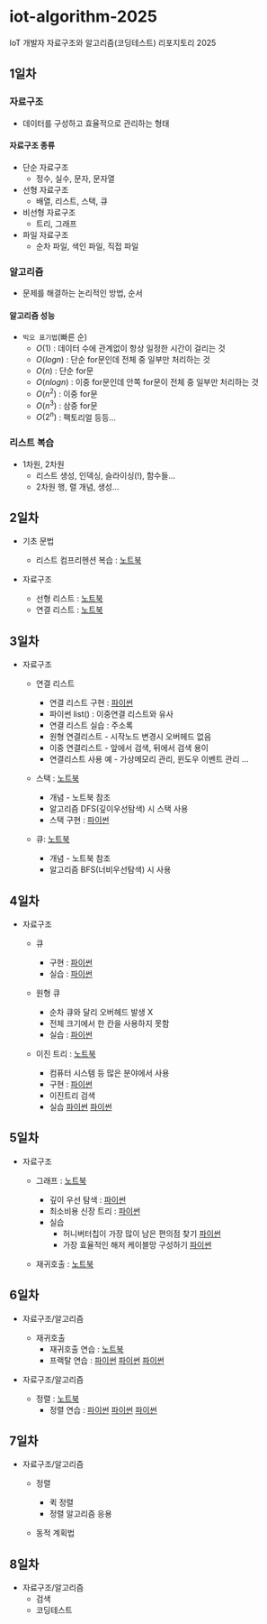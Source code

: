 # iot-algorithm-2025
IoT 개발자 자료구조와 알고리즘(코딩테스트) 리포지토리 2025

## 1일차

### 자료구조
- 데이터를 구성하고 효율적으로 관리하는 형태

#### 자료구조 종류
- 단순 자료구조
    - 정수, 실수, 문자, 문자열
- 선형 자료구조
    - 배열, 리스트, 스택, 큐
- 비선형 자료구조
    - 트리, 그래프
- 파일 자료구조
    - 순차 파일, 색인 파일, 직접 파일

### 알고리즘
- 문제를 해결하는 논리적인 방법, 순서

#### 알고리즘 성능
- `빅오 표기법`(빠른 순)
    - $O(1)$ : 데이터 수에 관계없이 항상 일정한 시간이 걸리는 것
    - $O(log n)$ : 단순 for문인데 전체 중 일부만 처리하는 것
    - $O(n)$ : 단순 for문
    - $O(n log n)$ : 이중 for문인데 안쪽 for문이 전체 중 일부만 처리하는 것
    - $O(n^2)$ : 이중 for문
    - $O(n^3)$ : 삼중 for문
    - $O(2^n)$ : 팩토리얼 등등...

### 리스트 복습
- 1차원, 2차원
    - 리스트 생성, 인덱싱, 슬라이싱(!), 함수들...
    - 2차원 행, 렬 개념, 생성...


## 2일차
- 기초 문법
    - 리스트 컴프리헨션 복습 : [노트북](./day02/da01_list_again.ipynb)


- 자료구조
    - 선형 리스트 : [노트북](./day02/da02_linear_list.ipynb)
    - 연결 리스트 : [노트북](./day02/da04_linked_list.ipynb)


## 3일차
- 자료구조
    - 연결 리스트 
        - 연결 리스트 구현 : [파이썬](./day03/da01_linked_list.py)
        - 파이썬 list() : 이중연결 리스트와 유사
        - 연결 리스트 실습 : 주소록
        - 원형 연결리스트 - 시작노드 변경시 오버헤드 없음
        - 이중 연결리스트 - 앞에서 검색, 뒤에서 검색 용이
        - 연결리스트 사용 예 - 가상메모리 관리, 윈도우 이벤트 관리 ...

    - 스택 : [노트북](./day03/da02_stack.ipynb)
        - 개념 - 노트북 참조
        - 알고리즘 DFS(깊이우선탐색) 시 스택 사용
        - 스택 구현 : [파이썬](./day03/da03_stack.py)

    - 큐: [노트북](./day03/da04_queue.ipynb)
        - 개념 - 노트북 참조
        - 알고리즘 BFS(너비우선탐색) 시 사용

## 4일차
- 자료구조
    - 큐
        - 구현 : [파이썬](./day04/da01_queue.py)
        - 실습 : [파이썬](./day04/da01-2_queue.py)

    - 원형 큐
        - 순차 큐와 달리 오버헤드 발생 X
        - 전체 크기에서 한 칸을 사용하지 못함
        - 실습 : [파이썬](./day04/da01-1_circle_queue.py)

    - 이진 트리 : [노트북](./day04/da02_binary_tree.ipynb)
        - 컴퓨터 시스템 등 많은 분야에서 사용
        - 구현 : [파이썬](./day04/da03_binary_tree.py)
        - 이진트리 검색
        - 실습
            [파이썬](./day04/da03-1_binary_tree.py)
            [파이썬](./day04/da03-2_binary_tree.py)
            
## 5일차
- 자료구조
    - 그래프 : [노트북](./day05/da01_graph.ipynb)
        - 깊이 우선 탐색 : [파이썬](./day05/da02_dfs.py)
        - 최소비용 신장 트리 : [파이썬](./day05/da03_min_cost_spanningtree.py)
        - 실습
            - 허니버터칩이 가장 많이 남은 편의점 찾기 [파이썬](./day05/da03-1_min_cost_spanningtree.py)
            - 가장 효율적인 해저 케이블망 구성하기 [파이썬](./day05/da03-2_min_cost_spanningtree.py)
    
    - 재귀호출 : [노트북](./day05/da04_recursive_call.ipynb)
    
## 6일차
- 자료구조/알고리즘
    - 재귀호출
        - 재귀호출 연습 : [노트북](./day06/da01_recursive_practice.ipynb)      
        - 프랙탈 연습 : [파이썬](./day06/da02_fractal01.py)
                        [파이썬](./day06/da02-1_fracal01.py)
                        [파이썬](./day06/da03_fractal02.py)

- 자료구조/알고리즘
    - 정렬 : [노트북](./day06/da04_sort.ipynb)
        - 정렬 연습 : [파이썬](./day06/da04-1_sort.py)
                      [파이썬](./day06/da04-2_sort.py)
                      [파이썬](./day06/da04-3_sort.py)


## 7일차
- 자료구조/알고리즘
    - 정렬
        - 퀵 정렬
        - 정렬 알고리즘 응용

    - 동적 계획법
    
## 8일차
- 자료구조/알고리즘
    - 검색
    - 코딩테스트